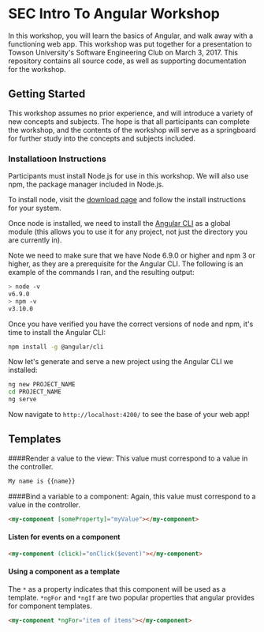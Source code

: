 # SEC Intro To Angular Workshop

In this workshop, you will learn the basics of Angular, and walk away with a functioning web app. This workshop was put together for a presentation to Towson University's Software Engineering Club on March 3, 2017. This repository contains all source code, as well as supporting documentation for the workshop.

## Getting Started

This workshop assumes no prior experience, and will introduce a variety of new concepts and subjects. The hope is that all participants can complete the workshop, and the contents of the workshop will serve as a springboard for further study into the concepts and subjects included.

### Installatioon Instructions

Participants must install Node.js for use in this workshop. We will also use npm, the package manager included in Node.js.

To install node, visit the [download page](https://nodejs.org/en/download/) and follow the install instructions for your system.

Once node is installed, we need to install the [Angular CLI](https://github.com/angular/angular-cli) as a global module (this allows you to use it for any project, not just the directory you are currently in).

Note we need to make sure that we have Node 6.9.0 or higher and npm 3 or higher, as they are a prerequisite for the Angular CLI. The following is an example of the commands I ran, and the resulting output:

```bash
> node -v
v6.9.0
> npm -v
v3.10.0
```
Once you have verified you have the correct versions of node and npm, it's time to install the Angular CLI:
```bash
npm install -g @angular/cli
```
Now let's generate and serve a new project using the Angular CLI we installed:
```bash
ng new PROJECT_NAME
cd PROJECT_NAME
ng serve
```
Now navigate to `http://localhost:4200/` to see the base of your web app!

## Templates

####Render a value to the view:
This value must correspond to a value in the controller. 

```javascript
My name is {{name}}
```
####Bind a variable to a component:
Again, this value must correspond to a value in the controller.
```html
<my-component [someProperty]="myValue"></my-component>
```
#### Listen for events on a component
```html
<my-component (click)="onClick($event)"></my-component>
```
#### Using a component as a template
The ```*``` as a property indicates that this component will be used as a template. ```*ngFor``` and ```*ngIf``` are two popular properties that angular provides for component templates.
```html
<my-component *ngFor="item of items"></my-component>
```